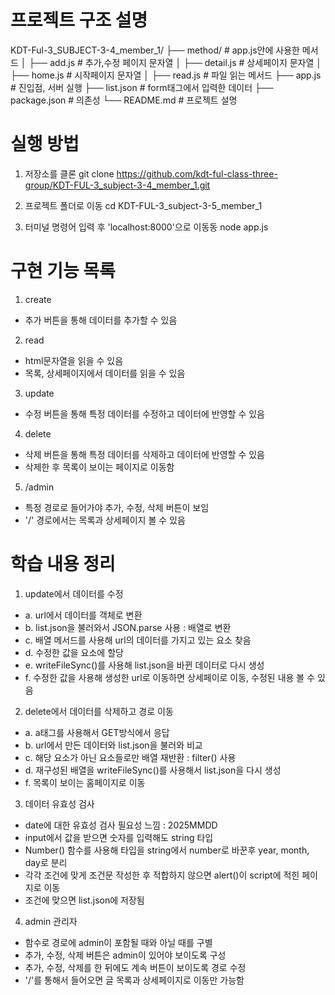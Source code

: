 # 프로젝트 구조 설명
KDT-Ful-3_SUBJECT-3-4_member_1/
├── method/ # app.js안에 사용한 메서드 
│   ├── add.js # 추가,수정 페이지 문자열
│   ├── detail.js # 상세페이지 문자열
│   ├── home.js # 시작페이지 문자열
│   ├── read.js # 파일 읽는 메서드
├── app.js # 진입점, 서버 실행
├── list.json # form태그에서 입력한 데이터
├── package.json # 의존성
└── README.md # 프로젝트 설명

# 실행 방법
1. 저장소를 클론
  git clone https://github.com/kdt-ful-class-three-group/KDT-FUL-3_subject-3-4_member_1.git

2. 프로젝트 폴더로 이동
  cd KDT-FUL-3_subject-3-5_member_1

3. 터미널 명령어 입력 후 'localhost:8000'으로 이동동
  node app.js

# 구현 기능 목록
1. create
- 추가 버튼을 통해 데이터를 추가할 수 있음
2. read
- html문자열을 읽을 수 있음
- 목록, 상세페이지에서 데이터를 읽을 수 있음
3. update
- 수정 버튼을 통해 특정 데이터를 수정하고 데이터에 반영할 수 있음
4. delete
- 삭제 버튼을 통해 특정 데이터를 삭제하고 데이터에 반영할 수 있음
- 삭제한 후 목록이 보이는 페이지로 이동함
5. /admin
- 특정 경로로 들어가야 추가, 수정, 삭제 버튼이 보임
- '/' 경로에서는 목록과 상세페이지 볼 수 있음

# 학습 내용 정리
1. update에서 데이터를 수정
- a. url에서 데이터를 객체로 변환
- b. list.json을 불러와서 JSON.parse 사용 : 배열로 변환
- c. 배열 메서드를 사용해 url의 데이터를 가지고 있는 요소 찾음
- d. 수정한 값을 요소에 할당
- e. writeFileSync()를 사용해 list.json을 바뀐 데이터로 다시 생성
- f. 수정한 값을 사용해 생성한 url로 이동하면 상세페이로 이동, 수정된 내용 볼 수 있음

2. delete에서 데이터를 삭제하고 경로 이동
- a. a태그를 사용해서 GET방식에서 응답
- b. url에서 만든 데이터와 list.json을 불러와 비교
- c. 해당 요소가 아닌 요소들로만 배열 재반환 : filter() 사용
- d. 재구성된 배열을 writeFileSync()를 사용해서 list.json을 다시 생성
- f. 목록이 보이는 홈페이지로 이동

3. 데이터 유효성 검사
- date에 대한 유효성 검사 필요성 느낌 : 2025MMDD
- input에서 값을 받으면 숫자를 입력해도 string 타입
- Number() 함수를 사용해 타입을 string에서 number로 바꾼후 year, month, day로 분리
- 각각 조건에 맞게 조건문 작성한 후 적합하지 않으면 alert()이 script에 적힌 페이지로 이동
- 조건에 맞으면 list.json에 저장됨

4. admin 관리자
- 함수로 경로에 admin이 포함될 때와 아닐 때를 구별
- 추가, 수정, 삭제 버튼은 admin이 있어야 보이도록 구성
- 추가, 수정, 삭제를 한 뒤에도 계속 버튼이 보이도록 경로 수정
- '/'를 통해서 들어오면 글 목록과 상세페이지로 이동만 가능함